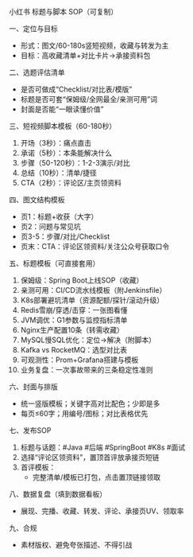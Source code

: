 小红书 标题与脚本 SOP（可复制）

一、定位与目标
- 形式：图文/60-180s竖短视频，收藏与转发为主
- 目标：高收藏清单+对比卡片→承接资料包

二、选题评估清单
- 是否可做成“Checklist/对比表/模版”
- 标题是否可套“保姆级/全网最全/亲测可用”词
- 封面是否能“一眼读懂价值”

三、短视频脚本模板（60-180秒）
1) 开场（3秒）：痛点直击
2) 承诺（5秒）：本条能解决什么
3) 步骤（50-120秒）：1-2-3演示/对比
4) 总结（10秒）：清单/捷径
5) CTA（2秒）：评论区/主页领资料

四、图文结构模板
- 页1：标题+收获（大字）
- 页2：问题与常见坑
- 页3-5：步骤/对比/Checklist
- 页末：CTA：评论区领资料/关注公众号获取口令

五、标题模板（可直接套用）
1. 保姆级：Spring Boot上线SOP（收藏）
2. 亲测可用：CI/CD流水线模板（附Jenkinsfile）
3. K8s部署避坑清单（资源配额/探针/滚动升级）
4. Redis雪崩/穿透/击穿：一张图看懂
5. JVM调优：G1参数与监控指标清单
6. Nginx生产配置10条（转需收藏）
7. MySQL慢SQL优化：定位→解决（附脚本）
8. Kafka vs RocketMQ：选型对比表
9. 可观测性：Prom+Grafana搭建与模板
10. 业务复盘：一次事故带来的三条稳定性准则

六、封面与排版
- 统一竖版模板；关键字高对比配色；少即是多
- 每页≤60字；用编号/图标；对比表格优先

七、发布SOP
1) 标题与话题：#Java #后端 #SpringBoot #K8s #面试
2) 选择“评论区领资料”，置顶首评放承接页短链
3) 首评模板：
   - 完整清单/模板已打包，点击置顶链接领取

八、数据复盘（填到数据看板）
- 展现、完播、收藏、转发、评论、承接页UV、领取率

九、合规
- 素材版权、避免夸张描述、不得引战


